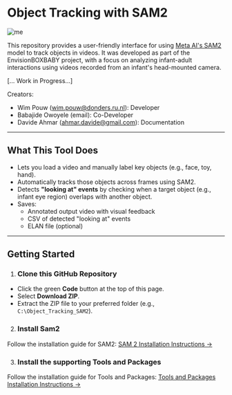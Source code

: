 # Object Tracking with SAM2

![me](https://github.com/DavAhm/EnvisionObjectAnnotator/extra/Video_Process.gif)

This repository provides a user-friendly interface for using [Meta AI's SAM2](https://github.com/facebookresearch/sam2) model to track objects in videos. It was developed as part of the EnvisionBOXBABY project, with a focus on analyzing infant-adult interactions using videos recorded from an infant's head-mounted camera.



[... Work in Progress...]

Creators:
- Wim Pouw (wim.pouw@donders.ru.nl): Developer
- Babajide Owoyele (email): Co-Developer
- Davide Ahmar (ahmar.davide@gmail.com): Documentation
---

##  What This Tool Does

- Lets you load a video and manually label key objects (e.g., face, toy, hand).
- Automatically tracks those objects across frames using SAM2.
- Detects **"looking at" events** by checking when a target object (e.g., infant eye region) overlaps with another object.
- Saves:
  - Annotated output video with visual feedback
  - CSV of detected "looking at" events
  - ELAN file (optional)

---

## Getting Started

1. ### Clone this GitHub Repository
  - Click the green **Code** button at the top of this page.
  - Select **Download ZIP**.
  - Extract the ZIP file to your preferred folder (e.g., `C:\Object_Tracking_SAM2`).

2. ### Install Sam2 
Follow the installation guide for SAM2: [SAM 2 Installation Instructions →](docs/installation_SAM2.md)

3. ### Install the supporting Tools and Packages 
Follow the installation guide for Tools and Packages: [Tools and Packages Installation Instructions →](docs/installation_tools_packages.md)
